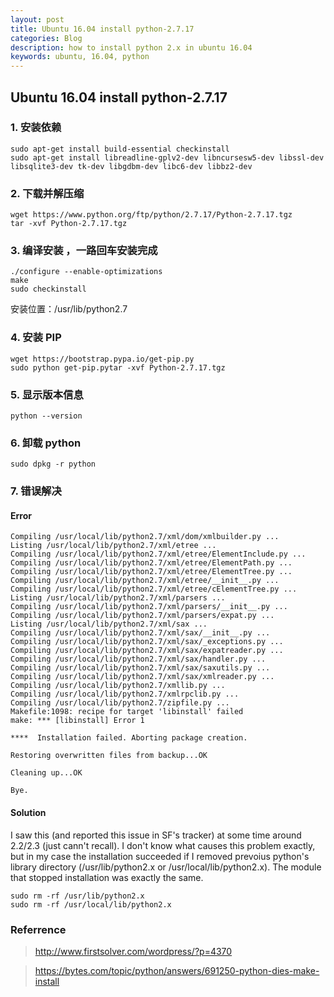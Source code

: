 ```yaml
---
layout: post
title: Ubuntu 16.04 install python-2.7.17
categories: Blog
description: how to install python 2.x in ubuntu 16.04
keywords: ubuntu, 16.04, python
---
```


## Ubuntu 16.04 install python-2.7.17

### 1. 安装依赖

```shell
sudo apt-get install build-essential checkinstall
sudo apt-get install libreadline-gplv2-dev libncursesw5-dev libssl-dev libsqlite3-dev tk-dev libgdbm-dev libc6-dev libbz2-dev
```

### 2. 下载并解压缩

```shell
wget https://www.python.org/ftp/python/2.7.17/Python-2.7.17.tgz
tar -xvf Python-2.7.17.tgz
```

### 3. 编译安装 ，一路回车安装完成

```shell
./configure --enable-optimizations
make
sudo checkinstall
```

安装位置：/usr/lib/python2.7

### 4. 安装 PIP

```shell
wget https://bootstrap.pypa.io/get-pip.py
sudo python get-pip.pytar -xvf Python-2.7.17.tgz
```

### 5. 显示版本信息

```shell
python --version
```

### 6. 卸载 python

```shell
sudo dpkg -r python
```

### 7. 错误解决

#### Error

```
Compiling /usr/local/lib/python2.7/xml/dom/xmlbuilder.py ...
Listing /usr/local/lib/python2.7/xml/etree ...
Compiling /usr/local/lib/python2.7/xml/etree/ElementInclude.py ...
Compiling /usr/local/lib/python2.7/xml/etree/ElementPath.py ...
Compiling /usr/local/lib/python2.7/xml/etree/ElementTree.py ...
Compiling /usr/local/lib/python2.7/xml/etree/__init__.py ...
Compiling /usr/local/lib/python2.7/xml/etree/cElementTree.py ...
Listing /usr/local/lib/python2.7/xml/parsers ...
Compiling /usr/local/lib/python2.7/xml/parsers/__init__.py ...
Compiling /usr/local/lib/python2.7/xml/parsers/expat.py ...
Listing /usr/local/lib/python2.7/xml/sax ...
Compiling /usr/local/lib/python2.7/xml/sax/__init__.py ...
Compiling /usr/local/lib/python2.7/xml/sax/_exceptions.py ...
Compiling /usr/local/lib/python2.7/xml/sax/expatreader.py ...
Compiling /usr/local/lib/python2.7/xml/sax/handler.py ...
Compiling /usr/local/lib/python2.7/xml/sax/saxutils.py ...
Compiling /usr/local/lib/python2.7/xml/sax/xmlreader.py ...
Compiling /usr/local/lib/python2.7/xmllib.py ...
Compiling /usr/local/lib/python2.7/xmlrpclib.py ...
Compiling /usr/local/lib/python2.7/zipfile.py ...
Makefile:1098: recipe for target 'libinstall' failed
make: *** [libinstall] Error 1

****  Installation failed. Aborting package creation.

Restoring overwritten files from backup...OK

Cleaning up...OK

Bye.
```

#### Solution

I saw this (and reported this issue in SF's tracker) at some time around
2.2/2.3 (just cann't recall). I don't know what causes this problem
exactly, but in my case the installation succeeded if I removed prevoius
python's library directory (/usr/lib/python2.x or
/usr/local/lib/python2.x). The module that stopped installation was
exactly the same.

```shell
sudo rm -rf /usr/lib/python2.x
sudo rm -rf /usr/local/lib/python2.x
```

### Referrence

> http://www.firstsolver.com/wordpress/?p=4370

> https://bytes.com/topic/python/answers/691250-python-dies-make-install